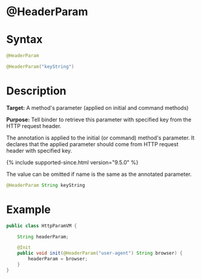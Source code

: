 # @HeaderParam

# Syntax

```java
@HeaderParam

@HeaderParam("keyString")
```

# Description

**Target:** A method's parameter (applied on initial and command methods)

**Purpose:** Tell binder to retrieve this parameter with specified key from the HTTP request header.

The annotation is applied to the initial (or command) method's parameter. It declares that the applied parameter should come from HTTP request header with specified key.

{% include supported-since.html version="9.5.0" %}

The value can be omitted if name is the same as the annotated parameter.
```java
@HeaderParam String keyString
```

# Example

```java
public class HttpParamVM {

    String headerParam;

    @Init
    public void init(@HeaderParam("user-agent") String browser) {
        headerParam = browser;
    }
}
```
